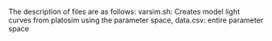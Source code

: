 The description of files are as follows: 
varsim.sh: Creates model light curves from platosim using the parameter space, 
data.csv: entire parameter space 
